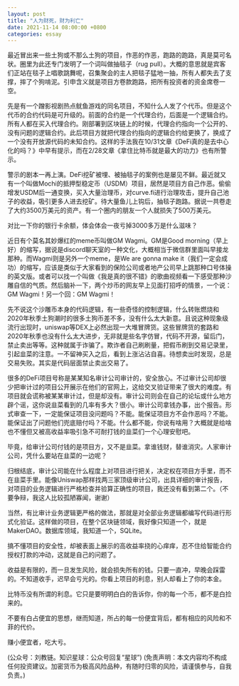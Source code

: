 ```yaml
---
layout: post
title: "人为财死，财为利亡"
date: 2021-11-14 08:00:00 +0800
categories: essay
---
```


最近冒出来一些土狗或不那么土狗的项目，作恶的作恶，跑路的跑路，真是莫可名状。圈里为此还专门发明了一个词叫做抽毯子（rug pull）。大概的意思就是宾客们正站在毯子上唱歌跳舞呢，召集聚会的主人把毯子猛地一抽，所有人都失去了支撑，摔了个狗啃泥。引申含义就是项目方卷款跑路，把所有投资者的资金席卷一空。

先是有一个蹭影视剧热点鱿鱼游戏的同名项目，不知什么人发了个代币。但是这个代币的合约代码是可升级的。前面的合约是一个代理合约，后面是一个逻辑合约。所有人都在买入代理合约。刚部署到区块链上的时候，代理合约指向一个公开的、没有问题的逻辑合约。此后项目方就把代理合约指向的逻辑合约给更换了，换成了一个没有开放源代码的未知合约。这样的手法我在10/31文章《DeFi真的是去中心化的吗？》中早有提示，而在2/28文章《拿住比特币就是最大的功力》也有所警示。

警示的剧本一再上演。DeFi挖矿被埋、被抽毯子的案例也是屡见不鲜。最近就又有一个叫做Mochi的抵押型稳定币（USDM）项目，居然是项目方自己作恶。偷偷增发USDM后一通变换，买入大量治理币，对curve.fi进行治理攻击，提升自己池子的收益，吸引更多人进去挖矿。待大量鱼儿上钩后，抽毯子跑路。据说一共卷走了大约3500万美元的资产。有一个圈内的朋友一个人就损失了500万美元。

对比一下你的银行卡余额，体会体会一夜亏掉3000多万是什么滋味？

近日有个莫名其妙爆红的meme币叫做GM Wagmi。GM是Good morning（早上好）的缩写，据说是discord聊天室的一种文化，大概相当于微信群里面叫早接龙那种。而Wagmi则是另外一个meme，是We are gonna make it（我们一定会成功）的缩写，应该是类似于大家看到的保险公司或者地产公司早上跳那种口号体操的英文版。或者可以找一个叫做《我是真的很不错》的歌曲视频看一下感受那种沙雕自信的气质。然后脑补一下，两个炒币的网友早上见面打招呼的情景，一个说：GM Wagmi！另一个回：GM Wagmi！

先不说这个沙雕币本身的代码逻辑，有一些奇怪的控制逻辑，什么转账燃烧和2020年秋季土狗潮时的很多土狗币差不多，没有什么太大新意。且说这种现象级流行出现时，uniswap等DEX上必然出现一大堆冒牌货。这些冒牌货的套路和2020年秋季也没有什么太大进步，无非就是些名字仿冒，代码不开源，留后门，禁止卖出等等。这种就属于诈骗了。欺诈者自己刷刷量，把假币刷到交易记录里，引起韭菜的注意。一不留神买入之后，看到上涨沾沾自喜。待想卖出时发现，总是交易失败。其实是代码层面禁止卖出交易了。

很多的DeFi项目号称是某某知名审计公司审计的，安全放心。不过审计公司却很少把审计过的项目公开展示在他们的官网上，这给交叉验证带来了很大的难度。有项目就会谎称被某某审计过，但是却没有。审计公司则会在自己的论坛或什么地方辟个谣，这你说韭菜看到的几率有多大？很小。审计公司拿钱办事，出个报告。形式审查一下，一定能保证项目没问题吗？不能。能保证项目方不会作恶吗？不能。能保证出了问题他们兜底赔付吗？不能。什么都不能，你说有啥用？大概就是给啥也不懂但又被高收益率吸引急不可耐打钱的韭菜们一个心理安慰吧。

毕竟，给审计公司付钱的是项目方，又不是韭菜。拿谁钱财，替谁消灾。人家审计公司，凭什么要站在韭菜的一边呢？

归根结底，审计公司能在什么程度上对项目进行把关，决定权在项目方手里，而不在韭菜手里。能像Uniswap那样找两三家顶级审计公司，出具详细的审计报告，对项目的业务逻辑进行严格检查并验算正确性的项目，我还没有看到第二个。（不要争辩，我这人比较孤陋寡闻，谢谢）

当然，有比审计业务逻辑更严格的做法，那就是对全部业务逻辑都编写代码进行形式化验证。这样做的项目，在整个区块链领域，我好像只知道一个，就是MakerDAO。数据库领域，我知道一个，SQLite。

搞不懂项目的安全性，却被表面上展示的高收益率挠的心痒痒，忍不住给智能合约授权打款的冲动，这就是自己的问题了。

收益是有限的，而一旦发生风险，就会损失所有的钱。只要一直冲，早晚会踩雷的。不知道收手，迟早会亏光的。你看上项目的利息，别人却看上了你的本金。

比特币没有所谓的利息。它只是要明明白白的告诉你，你的每一个币，都不是白捡来的。

不要有白占便宜的思想，继而知道，所占的每一份便宜背后，都有相应的风险和不菲的代价。

赚小便宜者，吃大亏。

(公众号：刘教链。知识星球：公众号回复“星球”)
(免责声明：本文内容均不构成任何投资建议。加密货币为极高风险品种，有随时归零的风险，请谨慎参与，自我负责。)